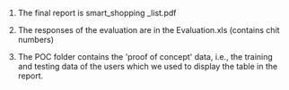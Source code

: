 1. The final report is smart_shopping _list.pdf

2. The responses of the evaluation are in the Evaluation.xls (contains chit numbers)

3. The POC folder contains the 'proof of concept' data, i.e., the training and testing data of the users which we used
to display the table in the report.
